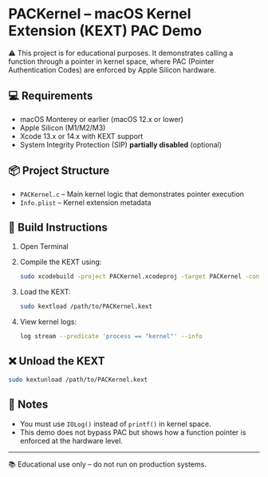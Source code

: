 
# PACKernel – macOS Kernel Extension (KEXT) PAC Demo

⚠️ This project is for educational purposes. It demonstrates calling a function through a pointer in kernel space, where PAC (Pointer Authentication Codes) are enforced by Apple Silicon hardware.

## 💻 Requirements

- macOS Monterey or earlier (macOS 12.x or lower)
- Apple Silicon (M1/M2/M3)
- Xcode 13.x or 14.x with KEXT support
- System Integrity Protection (SIP) **partially disabled** (optional)

## 📦 Project Structure

- `PACKernel.c` – Main kernel logic that demonstrates pointer execution
- `Info.plist` – Kernel extension metadata

## 🔧 Build Instructions

1. Open Terminal
2. Compile the KEXT using:

   ```bash
   sudo xcodebuild -project PACKernel.xcodeproj -target PACKernel -configuration Release
   ```

3. Load the KEXT:

   ```bash
   sudo kextload /path/to/PACKernel.kext
   ```

4. View kernel logs:

   ```bash
   log stream --predicate 'process == "kernel"' --info
   ```

## ❌ Unload the KEXT

```bash
sudo kextunload /path/to/PACKernel.kext
```

## 🧠 Notes

- You must use `IOLog()` instead of `printf()` in kernel space.
- This demo does not bypass PAC but shows how a function pointer is enforced at the hardware level.

---

📚 Educational use only – do not run on production systems.
